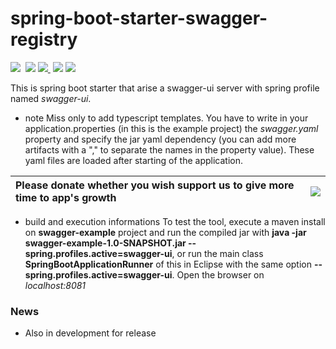 
# spring-boot-starter-swagger-registry 

<img src="https://img.shields.io/github/forks/amanganiello90/spring-boot-starter-swagger-registry.svg">&nbsp;
<img src="https://img.shields.io/github/stars/amanganiello90/spring-boot-starter-swagger-registry.svg">&nbsp;<a href="https://github.com/amanganiello90/spring-boot-starter-swagger-registry/issues"><img src="https://img.shields.io/github/issues/amanganiello90/spring-boot-starter-swagger-registry.svg">
</a>&nbsp;<img src="https://img.shields.io/github/license/amanganiello90/spring-boot-starter-swagger-registry.svg">&nbsp;<img src="https://img.shields.io/github/downloads/amanganiello90/spring-boot-starter-swagger-registry/total.svg">&nbsp;

This is spring boot starter that arise a swagger-ui server with spring profile named _swagger-ui_.

* note
Miss only to add typescript templates. You have to write in your application.properties (in this is the example project) the _swagger.yaml_ property and specify the jar yaml dependency (you can add more artifacts with a "," to separate the names in the property value). These yaml files are loaded after starting of the application.


|Please donate whether you wish support us to give more time to app's growth | [![](https://www.paypal.com/en_US/IT/i/btn/btn_donateCC_LG.gif)](https://www.paypal.com/cgi-bin/webscr?cmd=_s-xclick&hosted_button_id=XTC895QYD28TC) |
|:------------------------------------------------------------------------------|:------------------------------------------------------------------------------------------------------------------------------------------------------|

* build and execution informations
To test the tool, execute a maven install on **swagger-example** project and run the compiled jar with **java -jar swagger-example-1.0-SNAPSHOT.jar --spring.profiles.active=swagger-ui**, or run the main class **SpringBootApplicationRunner** of this in Eclipse with the same option **--spring.profiles.active=swagger-ui**.
Open the browser on _localhost:8081_

### News ###

* Also in development for release
